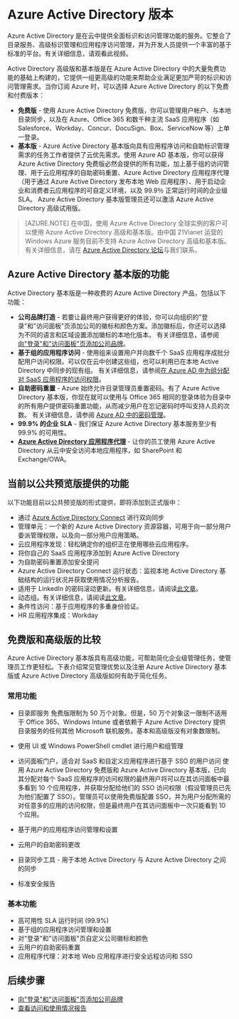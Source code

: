 <properties 
	pageTitle="Azure Active Directory 版本" 
	description="本主题介绍 Azure Active Directory 的免费版和付费版选项。" 
	services="active-directory" 
	documentationCenter="" 
	authors="Justinha" 
	manager="TerryLan" 
	editor="LisaToft"/>

<tags 
	ms.service="active-directory" 
	ms.workload="infrastructure-services" 
	ms.tgt_pltfrm="na" 
	ms.devlang="na" 
	ms.topic="article" 
	ms.date="05/04/2015"
	wacn.date="05/26/2015" 
	ms.author="Justinha"/>

# Azure Active Directory 版本

Azure Active Directory 是在云中提供全面标识和访问管理功能的服务。它整合了目录服务、高级标识管理和应用程序访问管理，并为开发人员提供一个丰富的基于标准的平台。有关详细信息，请观看此视频。

Active Directory 高级版和基本版是在 Azure Active Directory 中的大量免费功能的基础上构建的，它提供一组更高级的功能来帮助企业满足更加严苛的标识和访问管理需求。当你订阅 Azure 时，可以选择 Azure Active Directory 的以下免费和付费版本：

- **免费版** - 使用 Azure Active Directory 免费版，你可以管理用户帐户、与本地目录同步，以及在 Azure、Office 365 和数千种主流 SaaS 应用程序（如 Salesforce、Workday、Concur、DocuSign、Box、ServiceNow 等）上单一登录。
- **基本版** - Azure Active Directory 基本版向具有应用程序访问和自助标识管理需求的任务工作者提供了云优先需求。使用 Azure AD 基本版，你可以获得 Azure Active Directory 免费版必然会提供的所有功能，加上基于组的访问管理、用于云应用程序的自助密码重置、Azure Active Directory 应用程序代理（用于通过 Azure Active Directory 发布本地 Web 应用程序）、用于启动企业和消费者云应用程序的可自定义环境，以及 99.9％ 正常运行时间的企业级 SLA。
    Azure Active Directory 基本版管理员还可以激活 Azure Active Directory 高级试用版。

<!-- **Premium** - With the Premium edition of Azure Active Directory, you get all of the capabilities that he Azure Active Directory Free and Basic editions have to offer, plus additional feature-rich enterprise-level identity management capabilities explained below.-->

<!--To sign up and start using Active Directory Premium today, see [Getting started with Azure Active Directory Premium](/documentation/articles/active-directory-get-started-premium).-->

> [AZURE.NOTE]
在中国，使用 Azure Active Directory 全球实例的客户可以使用 Azure Active Directory 高级和基本版。由中国 21Vianet 运营的 Windows Azure 服务目前不支持 Azure Active Directory 高级和基本版。有关详细信息，请在 [Azure Active Directory 论坛](http://feedback.azure.com/forums/169401-azure-active-directory)与我们联系。

## Azure Active Directory 基本版的功能

Active Directory 基本版是一种收费的 Azure Active Directory 产品，包括以下功能：

- **公司品牌打造** - 若要让最终用户获得更好的体验，你可以向组织的"登录"和"访问面板"页添加公司的徽标和颜色方案。添加徽标后，你还可以选择为不同的语言和区域设置添加徽标的本地化版本。 
    有关详细信息，请参阅[向"登录"和"访问面板"页添加公司品牌](/documentation/articles/active-directory-add-company-branding)。
- **基于组的应用程序访问** - 使用组来设置用户并向数千个 SaaS 应用程序成批分配用户访问权限。可以仅在云中创建这些组，也可以利用已在本地 Active Directory 中同步的现有组。 
    有关详细信息，请参阅[在 Azure AD 中为组分配对 SaaS 应用程序的访问权限](https://msdn.microsoft.com/zh-cn/library/azure/dn621141.aspx)。
- **自助密码重置** - Azure 始终允许目录管理员重置密码。有了 Azure Active Directory 基本版，你现在就可以使用与 Office 365 相同的登录体验为目录中的所有用户提供密码重置功能，从而减少用户在忘记密码时呼叫支持人员的次数。
    有关详细信息，请参阅 [Azure AD 中的密码管理](https://msdn.microsoft.com/zh-cn/library/azure/dn510386.aspx)。
- **99.9% 的企业 SLA** - 我们保证 Azure Active Directory 基本服务至少有 99.9% 的可用性。
- [**Azure Active Directory 应用程序代理**](https://msdn.microsoft.com/zh-cn/library/azure/dn768214.aspx) - 让你的员工使用 Azure Active Directory 从云中安全访问本地应用程序，如 SharePoint 和 Exchange/OWA。

## 当前以公共预览版提供的功能

以下功能目前以公共预览版的形式提供，即将添加到正式版中：

- 通过 [Azure Active Directory Connect](https://msdn.microsoft.com/zh-cn/library/azure/dn832695.aspx) 进行双向同步
- 管理单元：一个新的 Azure Active Directory 资源容器，可用于向一部分用户委派管理权限，以及向一部分用户应用策略。
- 云应用程序发现：轻松确定你的组织正在使用哪些云应用程序。
- 将你自己的 SaaS 应用程序添加到 Azure Active Directory
- 为自助密码重置添加安全提问
- Azure Active Directory Connect 运行状态：监视本地 Active Directory 基础结构的运行状况并获取使用情况分析报告。
- 适用于 LinkedIn 的密码滚动更新。有关详细信息，请阅读[此文章](http://blogs.technet.com/b/ad/archive/2015/02/20/azure-ad-automated-password-roll-over-for-facebook-twitter-and-linkedin-now-in-preview.aspx)。
- 动态组。有关详细信息，请阅读[此文章](https://msdn.microsoft.com/zh-cn/library/azure/dn913807.aspx)。
- 条件性访问：基于应用程序的多重身份验证。 
- HR 应用程序集成：Workday

## 免费版和高级版的比较

Azure Active Directory 基本版具有高级功能，可帮助简化企业级管理任务，使管理员工作更轻松。下表介绍常见管理优势以及注册 Azure Active Directory 基本版或 Azure Active Directory 高级版如何有助于简化任务。

### 常用功能

- 目录即服务
    免费版限制为 50 万个对象。但是，50 万个对象这一限制不适用于 Office 365、Windows Intune 或者依赖于 Azure Active Directory 提供目录服务的任何其他 Microsoft 联机服务。基本和高级版没有对象数限制。
- 使用 UI 或 Windows PowerShell cmdlet 进行用户和组管理
- 访问面板门户，适合对 SaaS 和自定义应用程序进行基于 SSO 的用户访问
    使用 Azure Active Directory 免费版和 Azure Active Directory 基本版，已向其分配对每个 SaaS 应用程序的访问权限的最终用户将可以在其访问面板中最多看到 10 个应用程序，并获取分配给他们的 SSO 访问权限（假设管理员已先为他们配置了 SSO）。管理员可以使用免费版配置 SSO，并为用户分配所需的对任意多的应用的访问权限，但是最终用户在其访问面板中一次只能看到 10 个应用。 

- 基于用户的应用程序访问管理和设置
- 云用户的自助密码更改
- 目录同步工具 - 用于本地 Active Directory 与 Azure Active Directory 之间的同步
- 标准安全报告

### 基本功能

- 高可用性 SLA 运行时间 (99.9%)
- 基于组的应用程序访问管理和设置
- 对"登录"和"访问面板"页自定义公司徽标和颜色
- 云用户的自助密码重置
- 应用程序代理：对本地 Web 应用程序进行安全远程访问和 SSO

## 后续步骤

<!--- [Getting started with Azure Active Directory Premium](/documentation/articles/active-directory-get-started-premium)-->
- [向"登录"和"访问面板"页添加公司品牌](/documentation/articles/active-directory-add-company-branding)
- [查看访问和使用情况报告](/documentation/articles/active-directory-view-access-usage-reports)

<!--HONumber=57-->